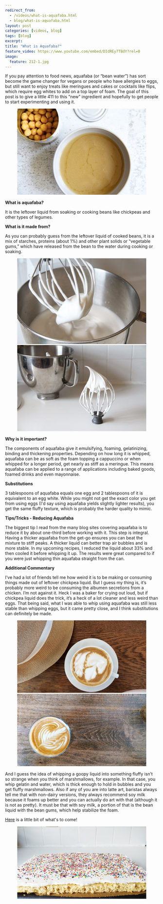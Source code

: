 ```yaml
---
redirect_from: 
  - /videos/what-is-aquafaba.html
  - blog/what-is-aquafaba.html
layout: post
categories: [videos, blog]
tags: [blog]
excerpt: 
title: "What is Aquafaba?"
feature_video: https://www.youtube.com/embed/DIdREy7TBdY?rel=0
image:
  feature: 212-1.jpg
---
```



If you pay attention to food news, aquafaba (or “bean water”) has sort become the game changer for vegans or people who have allergies to eggs, but still want to enjoy treats like meringues and cakes or cocktails like flips, which require egg whites to add on a top layer of foam.  The goal of this post is to give a little 411 to this “new” ingredient and hopefully to get people to start experimenting and using it.

<figure>
    <img src="/images/212-2.jpg">
</figure>

**What is aquafaba?**

It is the leftover liquid from soaking or cooking beans like chickpeas and other types of legumes.  

**What is it made from?**

As you can probably guess from the leftover liquid of cooked beans, it is a mix of starches, proteins (about 1%) and other plant solids or “vegetable gums,” which have released from the bean to the water during cooking or soaking.  

<figure class="half">
<img src="/images/212-3.jpg">
<img src="/images/212-4.jpg">
</figure>

**Why is it important?**

The components of aquafaba give it emulsifying, foaming, gelatinizing, binding and thickening properties.  Depending on how long it is whipped, aquafaba can be as soft as the foam topping a cappuccino or when whipped for a longer period,  get nearly as stiff as a meringue.  This means aquafaba can be applied to a range of applications including baked goods, foamed drinks and even mayonnaise.  

**Substitutions** 

3 tablespoons of aquafaba equals one egg and 2 tablespoons of it is equivalent to an egg white.  While you might not get the exact color you get from using eggs (I'd say using aquafaba yields slightly lighter results), you get the same fluffy texture, which is probably the harder quality to mimic.

**Tips/Tricks - Reducing Aquafaba** 

The biggest tip I read from the many blog sites covering aquafaba is to reduce it by about one-third before working with it.  This step is integral.  Having a thicker aquafaba from the get-go ensures you can beat the mixture to stiff peaks.  A thicker liquid can better trap air bubbles and is more stable.  In my upcoming recipes, I reduced the liquid about 33% and then cooled it before whipping it up.  The results were great compared to if you were just whipping thin aquafaba straight from the can.

**Additional Commentary** 


I’ve had a lot of friends tell me how weird it is to be making or consuming things made out of leftover chickpea liquid.  But I guess my thing is, it’s probably more weird to be consuming the albumen secretions from a chicken.  I’m not against it.  Heck I was a baker for crying out loud, but if chickpea liquid does the trick, it’s a heck of a lot cleaner and less weird than eggs.  That being said, what I was able to whip using aquafaba was still less stable than whipping eggs, but it came pretty close, and I think substitutions can definitely be made.

<figure class="half">
<img src="/images/212-5.jpg">
<img src="/images/212-6.jpg">
</figure>

And I guess the idea of whipping a goopy liquid into something fluffy isn’t so strange when you think of marshmallows, for example.  In that case, you whip gelatin and water, which is thick enough to hold in bubbles and you get fluffy marshmallows.  Also if any of you are into latte art, baristas always tell me that with non-dairy versions, they always recommend soy milk because it foams up better and you can actually do art with that (although it is not as pretty).  It must be that with soy milk, a portion of that is the bean liquid with the bean gums, which help stabilize the foam.  

[Here](http://eastmeetskitchen.com/videos/recipes/aquafaba-vanilla-sponge-cake/) is a little bit of what's to come!

<figure>
    <img src="/images/212-7.jpg">
</figure>
